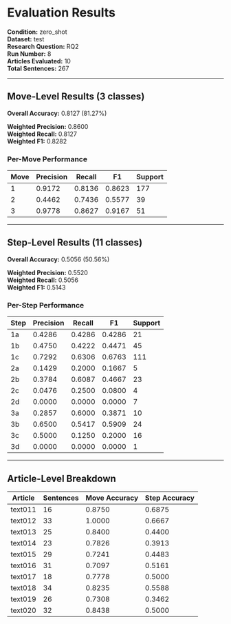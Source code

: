 # Evaluation Results

**Condition:** zero_shot  
**Dataset:** test  
**Research Question:** RQ2  
**Run Number:** 8  
**Articles Evaluated:** 10  
**Total Sentences:** 267  

---

## Move-Level Results (3 classes)

**Overall Accuracy:** 0.8127 (81.27%)  

**Weighted Precision:** 0.8600  
**Weighted Recall:** 0.8127  
**Weighted F1:** 0.8282  

### Per-Move Performance

| Move | Precision | Recall | F1 | Support |
|------|-----------|--------|----|---------|
| 1 | 0.9172 | 0.8136 | 0.8623 | 177 |
| 2 | 0.4462 | 0.7436 | 0.5577 | 39 |
| 3 | 0.9778 | 0.8627 | 0.9167 | 51 |

---

## Step-Level Results (11 classes)

**Overall Accuracy:** 0.5056 (50.56%)  

**Weighted Precision:** 0.5520  
**Weighted Recall:** 0.5056  
**Weighted F1:** 0.5143  

### Per-Step Performance

| Step | Precision | Recall | F1 | Support |
|------|-----------|--------|----|---------|
| 1a | 0.4286 | 0.4286 | 0.4286 | 21 |
| 1b | 0.4750 | 0.4222 | 0.4471 | 45 |
| 1c | 0.7292 | 0.6306 | 0.6763 | 111 |
| 2a | 0.1429 | 0.2000 | 0.1667 | 5 |
| 2b | 0.3784 | 0.6087 | 0.4667 | 23 |
| 2c | 0.0476 | 0.2500 | 0.0800 | 4 |
| 2d | 0.0000 | 0.0000 | 0.0000 | 7 |
| 3a | 0.2857 | 0.6000 | 0.3871 | 10 |
| 3b | 0.6500 | 0.5417 | 0.5909 | 24 |
| 3c | 0.5000 | 0.1250 | 0.2000 | 16 |
| 3d | 0.0000 | 0.0000 | 0.0000 | 1 |

---

## Article-Level Breakdown

| Article | Sentences | Move Accuracy | Step Accuracy |
|---------|-----------|---------------|---------------|
| text011 | 16 | 0.8750 | 0.6875 |
| text012 | 33 | 1.0000 | 0.6667 |
| text013 | 25 | 0.8400 | 0.4400 |
| text014 | 23 | 0.7826 | 0.3913 |
| text015 | 29 | 0.7241 | 0.4483 |
| text016 | 31 | 0.7097 | 0.5161 |
| text017 | 18 | 0.7778 | 0.5000 |
| text018 | 34 | 0.8235 | 0.5588 |
| text019 | 26 | 0.7308 | 0.3462 |
| text020 | 32 | 0.8438 | 0.5000 |

